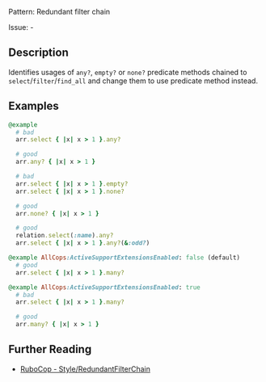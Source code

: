 Pattern: Redundant filter chain

Issue: -

## Description

Identifies usages of `any?`, `empty?` or `none?` predicate methods chained to `select`/`filter`/`find_all` and change them to use predicate method instead.

## Examples

```ruby
@example
  # bad
  arr.select { |x| x > 1 }.any?

  # good
  arr.any? { |x| x > 1 }

  # bad
  arr.select { |x| x > 1 }.empty?
  arr.select { |x| x > 1 }.none?

  # good
  arr.none? { |x| x > 1 }

  # good
  relation.select(:name).any?
  arr.select { |x| x > 1 }.any?(&:odd?)

@example AllCops:ActiveSupportExtensionsEnabled: false (default)
  # good
  arr.select { |x| x > 1 }.many?

@example AllCops:ActiveSupportExtensionsEnabled: true
  # bad
  arr.select { |x| x > 1 }.many?

  # good
  arr.many? { |x| x > 1 }
```

## Further Reading

* [RuboCop - Style/RedundantFilterChain](https://github.com/rubocop/rubocop/blob/master/lib/rubocop/cop/style/redundant_filter_chain.rb)
